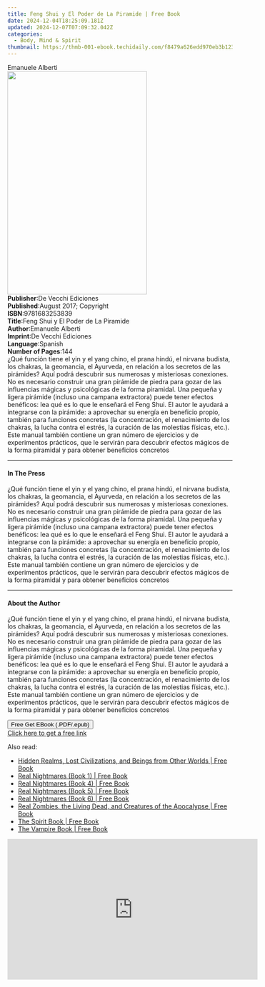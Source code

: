 ```yaml
---
title: Feng Shui y El Poder de La Piramide | Free Book
date: 2024-12-04T18:25:09.181Z
updated: 2024-12-07T07:09:32.042Z
categories:
  - Body, Mind & Spirit
thumbnail: https://thmb-001-ebook.techidaily.com/f8479a626edd970eb3b123581014b797afa558fe5926c28b302a8b40e8392d67.jpg
---
```

<main id="book-container">
  <div class="flex flex-col">
    <div class="book-brief flex-1 py-6 px-4 sm:p-6 md:py-10 md:px-8">
      <!-- brief-->
      <div class="book-brief-main">Emanuele Alberti</div>
    </div>
    <div
      class="book-meta-info flex-1 grid gap-4 col-start-1 col-end-3 row-start-1 sm:mb-6 sm:grid-cols-4 lg:gap-6 lg:col-start-2 lg:row-end-6 lg:row-span-6 lg:mb-0"
    >
      <div
        class="book-meta-info-left place-content-center mt-4 p-4 text-sm leading-6 col-start-2 col-span-2 dark:text-slate-400"
      >
        <img
          class="w-full h-500 object-cover rounded-lg sm:h-255 sm:col-span-2 lg:col-span-full"
          src="https://img-001-ebook.techidaily.com/8b6095e27129fbb0ccbcc7d62447e310f02058af2751faea181821c7df326a3a.jpg"
          alt=""
          width="312"
          height="500"
        />
      </div>
      <div
        class="book-meta-info-right mt-2 col-start-1 row-start-2 col-span-3 self-center"
      >
        <!-- meta data  -->
        <div class="flex flex-col px-4 md:px-8">
          <div class="flex-1">
            <strong>Publisher</strong>:<span class="px-2"
              >De Vecchi Ediciones</span
            >
          </div>
          <div class="flex-1">
            <strong>Published</strong>:<span class="px-2"
              >August 2017; Copyright</span
            >
          </div>
          <div class="flex-1">
            <strong>ISBN</strong>:<span class="px-2">9781683253839</span>
          </div>
          <div class="flex-1">
            <strong>Title</strong>:<span class="px-2"
              >Feng Shui y El Poder de La Piramide</span
            >
          </div>
          <div class="flex-1">
            <strong>Author</strong>:<span class="px-2">Emanuele Alberti</span>
          </div>
          <div class="flex-1">
            <strong>Imprint</strong>:<span class="px-2"
              >De Vecchi Ediciones</span
            >
          </div>
          <div class="flex-1">
            <strong>Language</strong>:<span class="px-2">Spanish</span>
          </div>
          <div class="flex-1">
            <strong>Number of Pages</strong>:<span class="px-2">144</span>
          </div>
        </div>
      </div>
    </div>
    <div class="book-description flex-1 py-6 px-4 sm:p-6 md:py-10 md:px-8">
      <div class="book-description-main">
        <div accordion-content="" id="description">
          ¿Qué función tiene el yin y el yang chino, el prana hindú, el nirvana
          budista, los chakras, la geomancia, el Ayurveda, en relación a los
          secretos de las pirámides? Aquí podrá descubrir sus numerosas y
          misteriosas conexiones. No es necesario construir una gran pirámide de
          piedra para gozar de las influencias mágicas y psicológicas de la
          forma piramidal. Una pequeña y ligera pirámide (incluso una campana
          extractora) puede tener efectos benéficos: lea qué es lo que le
          enseñará el Feng Shui. El autor le ayudará a integrarse con la
          pirámide: a aprovechar su energía en beneficio propio, también para
          funciones concretas (la concentración, el renacimiento de los chakras,
          la lucha contra el estrés, la curación de las molestias físicas,
          etc.). Este manual también contiene un gran número de ejercicios y de
          experimentos prácticos, que le servirán para descubrir efectos mágicos
          de la forma piramidal y para obtener beneficios concretos
        </div>
      </div>
    </div>
    <div class="book-excerpts flex-1 py-6 px-4 sm:p-6 md:py-10 md:px-8">
      <!-- excerpts-->
      <div class="book-excerpts-main">
        <hr />
        <h4 class="placeholder placeholder-heading">
          <span>In The Press</span>
        </h4>
        <p>
          ¿Qué función tiene el yin y el yang chino, el prana hindú, el nirvana
          budista, los chakras, la geomancia, el Ayurveda, en relación a los
          secretos de las pirámides? Aquí podrá descubrir sus numerosas y
          misteriosas conexiones. No es necesario construir una gran pirámide de
          piedra para gozar de las influencias mágicas y psicológicas de la
          forma piramidal. Una pequeña y ligera pirámide (incluso una campana
          extractora) puede tener efectos benéficos: lea qué es lo que le
          enseñará el Feng Shui. El autor le ayudará a integrarse con la
          pirámide: a aprovechar su energía en beneficio propio, también para
          funciones concretas (la concentración, el renacimiento de los chakras,
          la lucha contra el estrés, la curación de las molestias físicas,
          etc.). Este manual también contiene un gran número de ejercicios y de
          experimentos prácticos, que le servirán para descubrir efectos mágicos
          de la forma piramidal y para obtener beneficios concretos
        </p>
      </div>
    </div>
    <div class="book-about-author flex-1 py-6 px-4 sm:p-6 md:py-10 md:px-8">
      <!-- about author-->
      <div class="book-main-author-main">
        <hr />
        <h4 class="placeholder placeholder-heading">
          <span>About the Author</span>
        </h4>
        <p>
          ¿Qué función tiene el yin y el yang chino, el prana hindú, el nirvana
          budista, los chakras, la geomancia, el Ayurveda, en relación a los
          secretos de las pirámides? Aquí podrá descubrir sus numerosas y
          misteriosas conexiones. No es necesario construir una gran pirámide de
          piedra para gozar de las influencias mágicas y psicológicas de la
          forma piramidal. Una pequeña y ligera pirámide (incluso una campana
          extractora) puede tener efectos benéficos: lea qué es lo que le
          enseñará el Feng Shui. El autor le ayudará a integrarse con la
          pirámide: a aprovechar su energía en beneficio propio, también para
          funciones concretas (la concentración, el renacimiento de los chakras,
          la lucha contra el estrés, la curación de las molestias físicas,
          etc.). Este manual también contiene un gran número de ejercicios y de
          experimentos prácticos, que le servirán para descubrir efectos mágicos
          de la forma piramidal y para obtener beneficios concretos
        </p>
      </div>
    </div>
    <div class="book-free-get flex-1 py-6 px-4 sm:p-6 md:py-10 md:px-8">
      <button
        id="btn-free-get"
        class="bg-blue-500 hover:bg-blue-700 text-white font-bold py-2 px-4 rounded"
      >
        Free Get EBook (.PDF/.epub)
      </button>
      <div id="countdown-display" class="px-2 text-lg mt-2"></div>
      <a
        id="free-link"
        class="hidden bg-blue-500 hover:bg-blue-700 text-white font-bold py-2 px-4 rounded"
        href="https://www.ebooks.com/en-us/book/95841434/feng-shui-y-el-poder-de-la-piramide/emanuele-alberti/"
        target="_blank"
        >Click here to get a free link</a
      >
    </div>
    <script>
      let countdownTime = 0;
      let countdownInterval = null;
      document
        .getElementById('btn-free-get')
        .addEventListener('click', startCountdown);
      function startCountdown() {
        countdownTime = new Date().getTime() + 60000 * 3;
        countdownInterval = setInterval(updateCountdown, 1000);
        document.getElementById('btn-free-get').disabled = true;
        document
          .getElementById('btn-free-get')
          .classList.add('bg-gray-500', 'cursor-not-allowed');
      }
      function updateCountdown() {
        let currentTime = new Date().getTime();
        let timeLeft = countdownTime - currentTime;
        let secondsLeft = Math.floor(timeLeft / 1000);
        document.getElementById('countdown-display').innerHTML =
          `Remaining time: ${secondsLeft} seconds.`;
        if (secondsLeft <= 0) {
          clearInterval(countdownInterval);
          document.getElementById('btn-free-get').classList.add('hidden');
          document.getElementById('free-link').classList.remove('hidden');
          document.getElementById('countdown-display').innerHTML = '';
        }
      }
    </script>
  </div>
</main>

<ins class="adsbygoogle"
      style="display:block"
      data-ad-client="ca-pub-7571918770474297"
      data-ad-slot="8358498916"
      data-ad-format="auto"
      data-full-width-responsive="true"></ins>
    

<span class="atpl-alsoreadstyle">Also read:</span>
<div><ul>
<li><a href="https://novels-ebooks.techidaily.com/96489594-9781578593408-hidden-realms-lost-civilizations-and-beings-from-other-worlds/"><u>Hidden Realms, Lost Civilizations, and Beings from Other Worlds | Free Book</u></a></li>
<li><a href="https://novels-ebooks.techidaily.com/96489597-9781578593996-real-nightmares-book-1/"><u>Real Nightmares (Book 1) | Free Book</u></a></li>
<li><a href="https://novels-ebooks.techidaily.com/96489588-9781578594092-real-nightmares-book-4/"><u>Real Nightmares (Book 4) | Free Book</u></a></li>
<li><a href="https://novels-ebooks.techidaily.com/96489585-9781578594122-real-nightmares-book-5/"><u>Real Nightmares (Book 5) | Free Book</u></a></li>
<li><a href="https://novels-ebooks.techidaily.com/96489591-9781578594153-real-nightmares-book-6/"><u>Real Nightmares (Book 6) | Free Book</u></a></li>
<li><a href="https://novels-ebooks.techidaily.com/96489586-9781578593439-real-zombies-the-living-dead-and-creatures-of-the-apocalypse/"><u>Real Zombies, the Living Dead, and Creatures of the Apocalypse | Free Book</u></a></li>
<li><a href="https://novels-ebooks.techidaily.com/96489595-9781578592890-the-spirit-book/"><u>The Spirit Book | Free Book</u></a></li>
<li><a href="https://novels-ebooks.techidaily.com/96489592-9781578593507-the-vampire-book/"><u>The Vampire Book | Free Book</u></a></li>
</ul></div>

<!-- affiliate ads begin -->
<iframe width="560" height="315" src="https://www.youtube.com/embed/Xq2r4ZKM-Po?si=fA2DdEB1op-atCkz" title="YouTube video player" frameborder="0" allow="accelerometer; autoplay; clipboard-write; encrypted-media; gyroscope; picture-in-picture; web-share" referrerpolicy="strict-origin-when-cross-origin" allowfullscreen></iframe>
<!-- affiliate ads end -->

